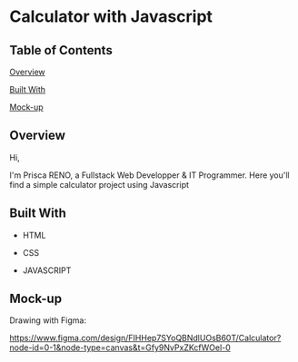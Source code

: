 # Calculator with Javascript

## Table of Contents

[Overview](#overview)

[Built With](#built-with)

[Mock-up](#mock-up)

## Overview
Hi,
 
I'm Prisca RENO, a Fullstack Web Developper & IT Programmer.
Here you'll find a simple calculator project using Javascript

## Built With
* HTML

* CSS

* JAVASCRIPT

## Mock-up 
Drawing with Figma:

https://www.figma.com/design/FIHHep7SYoQBNdlUOsB60T/Calculator?node-id=0-1&node-type=canvas&t=Gfy9NvPxZKcfWOel-0

